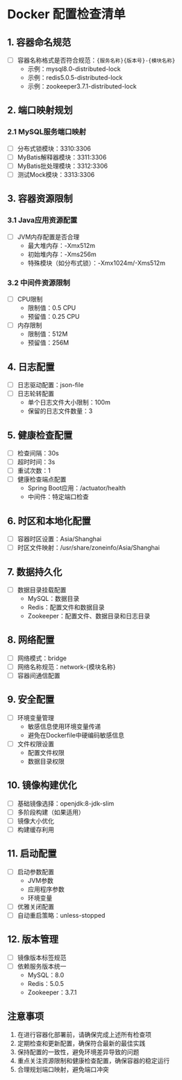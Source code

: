 # Docker 配置检查清单

## 1. 容器命名规范

- [ ] 容器名称格式是否符合规范：`{服务名称}{版本号}-{模块名称}`
  - 示例：mysql8.0-distributed-lock
  - 示例：redis5.0.5-distributed-lock
  - 示例：zookeeper3.7.1-distributed-lock

## 2. 端口映射规划

### 2.1 MySQL服务端口映射
- [ ] 分布式锁模块：3310:3306
- [ ] MyBatis解释器模块：3311:3306
- [ ] MyBatis批处理模块：3312:3306
- [ ] 测试Mock模块：3313:3306

## 3. 容器资源限制

### 3.1 Java应用资源配置
- [ ] JVM内存配置是否合理
  - 最大堆内存：-Xmx512m
  - 初始堆内存：-Xms256m
  - 特殊模块（如分布式锁）：-Xmx1024m/-Xms512m

### 3.2 中间件资源限制
- [ ] CPU限制
  - 限制值：0.5 CPU
  - 预留值：0.25 CPU
- [ ] 内存限制
  - 限制值：512M
  - 预留值：256M

## 4. 日志配置

- [ ] 日志驱动配置：json-file
- [ ] 日志轮转配置
  - 单个日志文件大小限制：100m
  - 保留的日志文件数量：3

## 5. 健康检查配置

- [ ] 检查间隔：30s
- [ ] 超时时间：3s
- [ ] 重试次数：1
- [ ] 健康检查端点配置
  - Spring Boot应用：/actuator/health
  - 中间件：特定端口检查

## 6. 时区和本地化配置

- [ ] 容器时区设置：Asia/Shanghai
- [ ] 时区文件映射：/usr/share/zoneinfo/Asia/Shanghai

## 7. 数据持久化

- [ ] 数据目录挂载配置
  - MySQL：数据目录
  - Redis：配置文件和数据目录
  - Zookeeper：配置文件、数据目录和日志目录

## 8. 网络配置

- [ ] 网络模式：bridge
- [ ] 网络名称规范：network-{模块名称}
- [ ] 容器间通信配置

## 9. 安全配置

- [ ] 环境变量管理
  - 敏感信息使用环境变量传递
  - 避免在Dockerfile中硬编码敏感信息
- [ ] 文件权限设置
  - 配置文件权限
  - 数据目录权限

## 10. 镜像构建优化

- [ ] 基础镜像选择：openjdk:8-jdk-slim
- [ ] 多阶段构建（如果适用）
- [ ] 镜像大小优化
- [ ] 构建缓存利用

## 11. 启动配置

- [ ] 启动参数配置
  - JVM参数
  - 应用程序参数
  - 环境变量
- [ ] 优雅关闭配置
- [ ] 自动重启策略：unless-stopped

## 12. 版本管理

- [ ] 镜像版本标签规范
- [ ] 依赖服务版本统一
  - MySQL：8.0
  - Redis：5.0.5
  - Zookeeper：3.7.1

## 注意事项

1. 在进行容器化部署前，请确保完成上述所有检查项
2. 定期检查和更新配置，确保符合最新的最佳实践
3. 保持配置的一致性，避免环境差异导致的问题
4. 重点关注资源限制和健康检查配置，确保容器的稳定运行
5. 合理规划端口映射，避免端口冲突